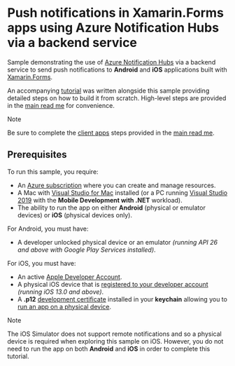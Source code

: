# Push notifications in Xamarin.Forms apps using Azure Notification Hubs via a backend service

Sample demonstrating the use of [Azure Notification Hubs](https://docs.microsoft.com/azure/notification-hubs/notification-hubs-push-notification-overview) via a backend service to send push notifications to **Android** and **iOS** applications built with [Xamarin.Forms](https://dotnet.microsoft.com/apps/xamarin/xamarin-forms).  

An accompanying [tutorial](https://docs.microsoft.com/azure/developer/mobile-apps/notification-hubs-backend-service-xamarin-forms) was written alongside this sample providing detailed steps on how to build it from scratch. High-level steps are provided in the [main read me](https://github.com/xamcat/mobcat-samples/tree/master/notification_hub_backend_service) for convenience.

> [!NOTE]
> Be sure to complete the [client apps](https://github.com/xamcat/mobcat-samples/tree/master/notification_hub_backend_service#client-apps) steps provided in the [main read me](https://github.com/xamcat/mobcat-samples/tree/master/notification_hub_backend_service).

## Prerequisites

To run this sample, you require:

* An [Azure subscription](https://portal.azure.com) where you can create and manage resources.
* A Mac with [Visual Studio for Mac](https://visualstudio.microsoft.com/vs/mac/) installed (or a PC running [Visual Studio 2019](https://visualstudio.microsoft.com/vs) with the **Mobile Development with .NET** workload).
* The ability to run the app on either **Android** (physical or emulator devices) or **iOS** (physical devices only).

For Android, you must have:

* A developer unlocked physical device or an emulator *(running API 26 and above with Google Play Services installed)*.

For iOS, you must have:

* An active [Apple Developer Account](https://developer.apple.com).
* A physical iOS device that is [registered to your developer account](https://help.apple.com/developer-account/#/dev40df0d9fa) *(running iOS 13.0 and above)*.
* A **.p12** [development certificate](https://help.apple.com/developer-account/#/dev04fd06d56) installed in your **keychain** allowing you to [run an app on a physical device](https://help.apple.com/xcode/mac/current/#/dev5a825a1ca).

> [!NOTE]
> The iOS Simulator does not support remote notifications and so a physical device is required when exploring this sample on iOS. However, you do not need to run the app on both **Android** and **iOS** in order to complete this tutorial.

